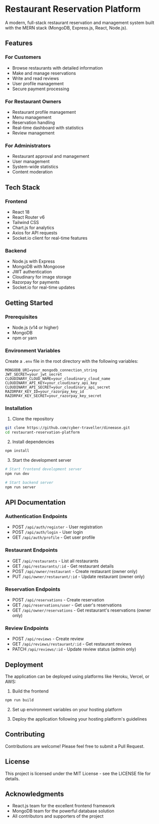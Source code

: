 # Restaurant Reservation Platform

A modern, full-stack restaurant reservation and management system built with the MERN stack (MongoDB, Express.js, React, Node.js).

## Features

### For Customers
- Browse restaurants with detailed information
- Make and manage reservations
- Write and read reviews
- User profile management
- Secure payment processing

### For Restaurant Owners
- Restaurant profile management
- Menu management
- Reservation handling
- Real-time dashboard with statistics
- Review management

### For Administrators
- Restaurant approval and management
- User management
- System-wide statistics
- Content moderation

## Tech Stack

### Frontend
- React 18
- React Router v6
- Tailwind CSS
- Chart.js for analytics
- Axios for API requests
- Socket.io client for real-time features

### Backend
- Node.js with Express
- MongoDB with Mongoose
- JWT authentication
- Cloudinary for image storage
- Razorpay for payments
- Socket.io for real-time updates

## Getting Started

### Prerequisites
- Node.js (v14 or higher)
- MongoDB
- npm or yarn

### Environment Variables
Create a `.env` file in the root directory with the following variables:

```
MONGODB_URI=your_mongodb_connection_string
JWT_SECRET=your_jwt_secret
CLOUDINARY_CLOUD_NAME=your_cloudinary_cloud_name
CLOUDINARY_API_KEY=your_cloudinary_api_key
CLOUDINARY_API_SECRET=your_cloudinary_api_secret
RAZORPAY_KEY_ID=your_razorpay_key_id
RAZORPAY_KEY_SECRET=your_razorpay_key_secret
```

### Installation

1. Clone the repository
```bash
git clone https://github.com/cyber-traveller/dineease.git
cd restaurant-reservation-platform
```

2. Install dependencies
```bash
npm install
```

3. Start the development server
```bash
# Start frontend development server
npm run dev

# Start backend server
npm run server
```

## API Documentation

### Authentication Endpoints
- POST `/api/auth/register` - User registration
- POST `/api/auth/login` - User login
- GET `/api/auth/profile` - Get user profile

### Restaurant Endpoints
- GET `/api/restaurants` - List all restaurants
- GET `/api/restaurants/:id` - Get restaurant details
- POST `/api/owner/restaurant` - Create restaurant (owner only)
- PUT `/api/owner/restaurant/:id` - Update restaurant (owner only)

### Reservation Endpoints
- POST `/api/reservations` - Create reservation
- GET `/api/reservations/user` - Get user's reservations
- GET `/api/owner/reservations` - Get restaurant's reservations (owner only)

### Review Endpoints
- POST `/api/reviews` - Create review
- GET `/api/reviews/restaurant/:id` - Get restaurant reviews
- PATCH `/api/reviews/:id` - Update review status (admin only)

## Deployment

The application can be deployed using platforms like Heroku, Vercel, or AWS:

1. Build the frontend
```bash
npm run build
```

2. Set up environment variables on your hosting platform

3. Deploy the application following your hosting platform's guidelines

## Contributing

Contributions are welcome! Please feel free to submit a Pull Request.

## License

This project is licensed under the MIT License - see the LICENSE file for details.

## Acknowledgments

- React.js team for the excellent frontend framework
- MongoDB team for the powerful database solution
- All contributors and supporters of the project